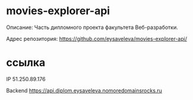 # movies-explorer-api

Описание: Часть дипломного проекта факультета Веб-разработки.

Адрес репозитория: https://github.com/eysaveleva/movies-explorer-api/

# ссылка

IP 51.250.89.176

Backend https://api.diplom.eysaveleva.nomoredomainsrocks.ru
